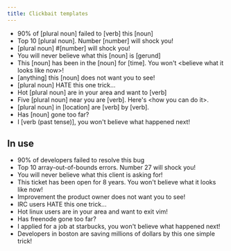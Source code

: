 ```yaml
---
title: Clickbait templates
---
```


- 90% of [plural noun] failed to [verb] this [noun]
- Top 10 [plural noun]. Number [number] will shock you!
- [plural noun] #[number] will shock you!
- You will never believe what this [noun] is [gerund]
- This [noun] has been in the [noun] for [time]. You won't \<believe what it looks like now\>!
- [anything] this [noun] does not want you to see!
- [plural noun] HATE this one trick...
- Hot [plural noun] are in your area and want to [verb]
- Five [plural noun] near you are [verb]. Here's \<how you can do it\>.
- [plural noun] in [location] are [verb] by [verb].
- Has [noun] gone too far?
- I [verb (past tense)], you won't believe what happened next!

## In use

- 90% of developers failed to resolve this bug
- Top 10 array-out-of-bounds errors. Number 27 will shock you!
- You will never believe what this client is asking for!
- This ticket has been open for 8 years. You won't believe what it looks like now!
- Improvement the product owner does not want you to see!
- IRC users HATE this one trick...
- Hot linux users are in your area and want to exit vim!
- Has freenode gone too far?
- I applied for a job at starbucks, you won't believe what happened next!
- Developers in boston are saving millions of dollars by this one simple trick!